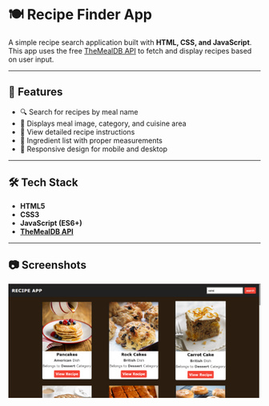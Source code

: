 # 🍽️ Recipe Finder App

A simple recipe search application built with **HTML, CSS, and JavaScript**.  
This app uses the free [TheMealDB API](https://www.themealdb.com/) to fetch and display recipes based on user input.  

---

## 🚀 Features
- 🔍 Search for recipes by meal name  
- 📸 Displays meal image, category, and cuisine area  
- 📜 View detailed recipe instructions  
- 🥗 Ingredient list with proper measurements  
- 📱 Responsive design for mobile and desktop  

---

## 🛠️ Tech Stack
- **HTML5**  
- **CSS3**  
- **JavaScript (ES6+)**  
- **[TheMealDB API](https://www.themealdb.com/)**  

---

## 📷 Screenshots
![Recipe Screenshot](recipe.png)


